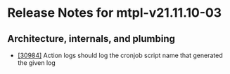 
# Release Notes for mtpl-v21.11.10-03

## Architecture, internals, and plumbing

- [[30984]](http://bugs.koha-community.org/bugzilla3/show_bug.cgi?id=30984) Action logs should log the cronjob script name that generated the given log


